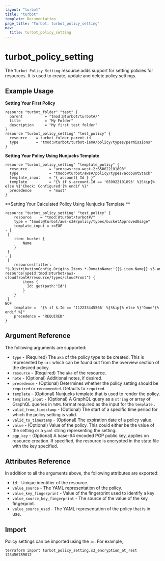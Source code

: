 ```yaml
---
layout: "turbot"
title: "turbot"
template: Documentation
page_title: "Turbot: turbot_policy_setting"
nav:
  title: turbot_policy_setting
---
```


# turbot\_policy\_setting

The `Turbot Policy Setting` resource adds support for setting policies for resources. It is used to create, update and delete policy settings.

## Example Usage

**Setting Your First Policy**

```hcl
resource "turbot_folder" "test" {
  parent          = "tmod:@turbot/turbot#/"
  title           = "My Folder"
  description     = "My first test folder"
}
resource "turbot_policy_setting" "test_policy" {
  resource    = turbot_folder.parent.id
  type        = "tmod:@turbot/turbot-iam#/policy/types/permissions"
}
```

**Setting Your Policy Using Nunjucks Template**

```hcl
resource "turbot_policy_setting" "template_policy" {
  resource          = "arn:aws::eu-west-2:650022101893"
  type              = "tmod:@turbot/aws#/policy/types/accountStack"
  template_input    = "{ account{ Id } }"
  template          = "{% if $.account.Id == '650022101893' %}Skip{% else %}'Check: Configured'{% endif %}"
  precedence        = "must"
}
```

**Setting Your Calculated Policy Using Nunjucks Template **

```hcl
resource "turbot_policy_setting" "test_policy" {
  	resource    = "tmod:@turbot/turbot#/"
  	type = "tmod:@turbot/aws-s3#/policy/types/bucketApprovedUsage"
  	template_input = <<EOF
- | 
 {
  	item: bucket {
    	Name
  	}
 }
- | 
 {
  	resources(filter: "$.DistributionConfig.Origins.Items.*.DomainName:'{{$.item.Name}}.s3.amazonaws.com' resourceTypeId:tmod:@turbot/aws-cloudfront#/resource/types/cloudFront") {
    	items {
    	  Id: get(path:"Id")
    	}
  	}
 }
EOF
	template =  "{% if $.Id == '112233445566' %}Skip{% else %}'Done'{% endif %}"
	precedence = "REQUIRED"
}

```

## Argument Reference

The following arguments are supported:

- `type` - (Required) The `aka` of the policy type to be created. This is represented by `uri` which can be found out from the overview section of the desired policy.
- `resource` - (Required) The `aka` of the resource.
- `note` - (Optional) Additional notes, if desired.
- `precedence` - (Optional) Determines whether the policy setting should be `required` or `recommended`. Defaults to `required`.
- `template` - (Optional) Nunjucks template that is used to render the policy.
- `template_input` - (Optional) A GraphQL query as a `string` or array of GraphQL queries in `YAML` format required as the input for the `template` .
- `valid_from_timestamp` - (Optional) The start of a specific time period for which the policy setting is valid.
- `valid_to_timestamp` - (Optional) The expiration date of a policy value.
- `value` - (Optional) Value of the policy. This could either be the value of the setting or a `yaml` string representing the setting.
- `pgp_key` - (Optional) A base-64 encoded PGP public key, applies on resource creation. If specified, the resource is encrypted in the state file with the key specified.


## Attributes Reference

In addition to all the arguments above, the following attributes are exported:

- `id` - Unique identifier of the resource.
- `value_source` - The YAML representation of the policy.
- `value_key_fingerprint` -  Value of the fingerprint used to identify a key
- `value_source_key_fingerprint` - The source of the value of the key fingerprint.
- `value_source_used` - The YAML representation of the policy that is in use.

## Import

Policy settings can be imported using the `id`. For example,

```
terraform import turbot_policy_setting.s3_encryption_at_rest 123456789012
```
